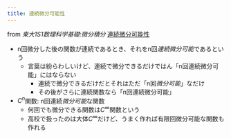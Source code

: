 ```yaml
---
title: 連続微分可能性
---
```


from *東大1S1数理科学基礎:微分積分*
[連続微分可能性](%E9%80%A3%E7%B6%9A%E5%BE%AE%E5%88%86%E5%8F%AF%E8%83%BD%E6%80%A7.md)

* n回微分した後の関数が連続であるとき、それをn回*連続微分可能*であるという
  * 言葉は紛らわしいけど、連続で微分できるだけではん「n回連続微分可能」にはならない
    * 連続で微分できるだけだとそれはただ「n回*微分可能*」なだけ
    * その後がさらに連続関数なら「n回連続微分可能」
* $C^n$関数: n回連続*微分可能*な関数
  * 何回でも微分できる関数は$C^∞$関数という
  * 高校で扱ったのは大体$C^∞$だけど、うまく作れば有限回微分可能な関数も作れる
